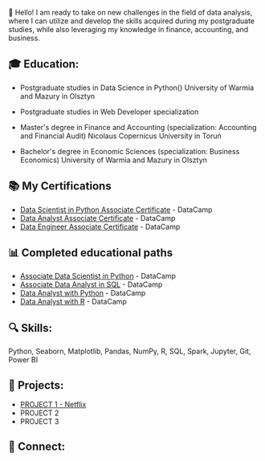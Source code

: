 👋 Hello! I am ready to take on new challenges in the field of data analysis, where I can utilize and develop the skills acquired during my postgraduate studies, while also leveraging my knowledge in finance, accounting, and business.

## 🎓 Education:
* Postgraduate studies in Data Science in Python()
University of Warmia and Mazury in Olsztyn

* Postgraduate studies in Web Developer specialization

* Master's degree in Finance and Accounting (specialization: Accounting and Financial Audit)
Nicolaus Copernicus University in Toruń

* Bachelor's degree in Economic Sciences (specialization: Business Economics)
University of Warmia and Mazury in Olsztyn

## 📚 My Certifications  
* [Data Scientist in Python Associate Certificate](https://github.com/sendecka/My-Certifications/blob/main/certifications/DSA0010694514510.png) - DataCamp
* [Data Analyst Associate Certificate](https://github.com/sendecka/My-Certifications/blob/main/certifications/DAA0018200186982.png) - DataCamp
* [Data Engineer Associate Certificate](https://github.com/sendecka/My-Certifications/blob/main/certifications/DEA0019330320173.png) - DataCamp

## 📊 Completed educational paths
* [Associate Data Scientist in Python](https://github.com/sendecka/My-Certifications/blob/main/certifications/certificate%20(1).png) - DataCamp
* [Associate Data Analyst in SQL](https://github.com/sendecka/My-Certifications/blob/main/certifications/certificateSQL.png) - DataCamp
* [Data Analyst with Python](https://github.com/sendecka/My-Certifications/blob/main/certifications/certificateDAWP.png) - DataCamp
* [Data Analyst with R](https://github.com/sendecka/My-Certifications/blob/main/certifications/certificateDSWR.png) - DataCamp

## 🔍 Skills:
Python, Seaborn, Matplotlib, Pandas, NumPy, R, SQL, Spark, Jupyter, Git, Power BI

## 💼 Projects:
* [PROJECT 1 - Netflix](https://github.com/sendecka/MY_PROJECT-/blob/main/01%20PROJECT%20-%20NETFLIX/netflix.ipynb)
* PROJECT 2
* PROJECT 3

## 🔗 Connect:
